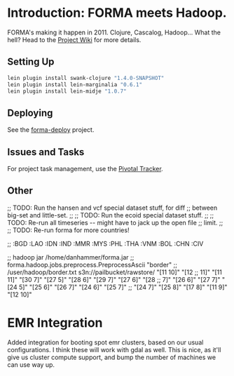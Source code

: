 Introduction: FORMA meets Hadoop.
=================================

FORMA's making it happen in 2011. Clojure, Cascalog, Hadoop... What the hell? Head to the [Project Wiki](https://github.com/sritchie/forma-clj/wiki) for more details.

## Setting Up

```bash
lein plugin install swank-clojure "1.4.0-SNAPSHOT"
lein plugin install lein-marginalia "0.6.1"
lein plugin install lein-midje "1.0.7"
```

## Deploying

See the [forma-deploy](https://github.com/sritchie/forma-deploy) project.

## Issues and Tasks

For project task management, use the [Pivotal Tracker](https://www.pivotaltracker.com/projects/185565).

## Other

;; TODO: Run the hansen and vcf special dataset stuff, for diff
;; between big-set and little-set.
;;
;; TODO: Run the ecoid special dataset stuff.
;;
;; TODO: Re-run all timeseries -- might have to jack up the open file
;; limit.
;;
;; TODO: Re-run forma for more countries!

;; :BGD :LAO :IDN :IND :MMR :MYS :PHL :THA :VNM :BOL :CHN :CIV

;; hadoop jar /home/danhammer/forma.jar
;; forma.hadoop.jobs.preprocess.PreprocessAscii "border"
;; /user/hadoop/border.txt s3n://pailbucket/rawstore/ "[11 10]" "[12
;; 11]" "[11 11]" "[30 7]" "[27 5]" "[28 6]" "[29 7]" "[27 6]" "[28
;; 7]" "[26 6]" "[27 7]" "[24 5]" "[25 6]" "[26 7]" "[24 6]" "[25 7]"
;; "[24 7]" "[25 8]" "[17 8]" "[11 9]" "[12 10]"


# EMR Integration #

Added integration for booting spot emr clusters, based on our usual configurations. I think these will work with gdal as well. This is nice, as it'll give us cluster compute support, and bump the number of machines we can use way up.
